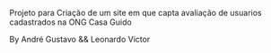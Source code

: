 Projeto para Criação de um site em que capta avaliação de usuarios cadastrados na ONG Casa Guido 

By André Gustavo && Leonardo Victor

